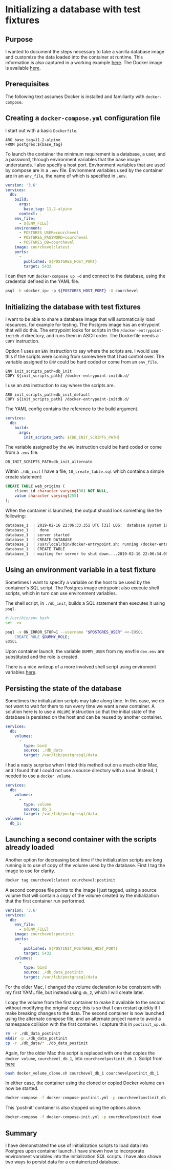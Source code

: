 # Initializing a database with test fixtures

## Purpose

I wanted to document the steps necessary to take a vanilla database image and customize the data loaded into the container at runtime. This information is also captured in a working example [here](../courchevel). The Docker image is available [here](https://hub.docker.com/r/mwprcvl/courchevel).

## Prerequisites

The following text assumes Docker is installed and familiarity with `docker-compose`.

## Creating a `docker-compose.yml` configuration file

I start out with a basic `Dockerfile`.

```docker
ARG base_tag=11.2-alpine
FROM postgres:${base_tag}
```

To launch the container the minimum requirement is a database, a user, and a password, through environment variables that the base image understands. I also specify a host port. Environment variables that are used by compose are in a `.env` file. Environment variables used by the container are in an `env_file`, the name of which is specified in `.env`.

```yml
version: '3.6'
services:
  db:
    build:
      args:
        base_tag: 11.2-alpine
      context: .
    env_file:
      - ${ENV_FILE}
    environment:
      - POSTGRES_USER=courchevel
      - POSTGRES_PASSWORD=courchevel
      - POSTGRES_DB=courchevel
    image: courchevel:latest
    ports:
      -
        published: ${POSTGRES_HOST_PORT}
        target: 5432
```

I can then run `docker-compose up -d` and connect to the database, using the credential defined in the YAML file.

```sh
psql -h <docker_ip> -p ${POSTGRES_HOST_PORT} -U courchevel
```

## Initializing the database with test fixtures

I want to be able to share a database image that will automatically load resources, for example for testing. The Postgres image has an entrypoint that will do this. The entrypoint looks for scripts in the `/docker-entrypoint-initdb.d` directory, and runs them in ASCII order. The Dockerfile needs a `COPY` instruction.

Option 1 uses an `ENV` instruction to say where the scripts are. I would use this if the scripts were coming from somewhere that I had control over. The variable assigned to `ENV` could be hard coded or come from an `env_file`.

```docker
ENV init_scripts_path=db_init
COPY ${init_scripts_path} /docker-entrypoint-initdb.d/
```

I use an `ARG` instruction to say where the scripts are.

```docker
ARG init_scripts_path=db_init_default
COPY ${init_scripts_path} /docker-entrypoint-initdb.d/
```

The YAML config contains the reference to the build argument.

```yml
services:
  db:
    build:
      args:
        init_scripts_path: ${DB_INIT_SCRIPTS_PATH}
```

The variable assigned by the `ARG` instruction could be hard coded or come from a `.env` file.

```docker
DB_INIT_SCRIPTS_PATH=db_init_alternate
```

Within `./db_init` I have a file, `10_create_table.sql` which contains a simple create statement:

```sql
CREATE TABLE web_origins (
    client_id character varying(36) NOT NULL,
    value character varying(255)
);
```

When the container is launched, the output should look something like the following:

```txt
database_1  | 2019-02-16 22:06:33.351 UTC [31] LOG:  database system is ready to accept connections
database_1  |  done
database_1  | server started
database_1  | CREATE DATABASE
database_1  | /usr/local/bin/docker-entrypoint.sh: running /docker-entrypoint-initdb.d/10_create_table.sql
database_1  | CREATE TABLE
database_1  | waiting for server to shut down....2019-02-16 22:06:34.093 UTC [31] LOG:  received fast shutdown request
```

## Using an environment variable in a test fixture

Sometimes I want to specify a variable on the host to be used by the container's SQL script. The Postgres image entrypoint also execute shell scripts, which in turn can use environment variables.

The shell script, in `./db_init`, builds a SQL statement then executes it using `psql`.

```bash
#!/usr/bin/env bash
set -ex

psql -v ON_ERROR_STOP=1 --username "$POSTGRES_USER" <<-EOSQL
    CREATE ROLE $DUMMY_ROLE;
EOSQL
```

Upon container launch, the variable `DUMMY_USER` from my envfile `dev.env` are substituted and the role is created.

There is a nice writeup of a more involved shell script using enviroment variables [here](https://medium.com/@beld_pro/quick-tip-creating-a-postgresql-container-with-default-user-and-password-8bb2adb82342).

## Persisting the state of the database

Sometimes the initialization scripts may take along time. In this case, we do not want to wait for them to run every time we want a new container. A solution here is to use a `VOLUME` instruction so that the initial state of the database is persisted on the host and can be reused by another container.

```yml
services:
  db:
    volumes:
      -
        type: bind
        source: ./db_data
        target: /var/lib/postgresql/data
```

I had a nasty surprise when I tried this method out on a much older Mac, and I found that I could not use a source directory with a `bind`. Instead, I needed to use a `docker volume`.

```yml
services:
  db:
    volumes:
      -
        type: volume
        source: db_1
        target: /var/lib/postgresql/data
volumes:
  db_1:
```

## Launching a second container with the scripts already loaded

Another option for decreasing boot time if the initialization scripts are long running is to use of copy of the volume used by the database. First I tag the image to use for clarity.

```sh
docker tag courchevel:latest courchevel:postinit
```

A second compose file points to the image I just tagged, using a source volume that will contain a copy of the volume created by the initialization that the first container run performed.

```yml
version: '3.6'
services:
  db:
    env_file:
      - ${ENV_FILE}
    image: courchevel:postinit
    ports:
      -
        published: ${POSTINIT_POSTGRES_HOST_PORT}
        target: 5432
    volumes:
      -
        type: bind
        source: ./db_data_postinit
        target: /var/lib/postgresql/data
```

For the older Mac, I changed the volume declaration to be consistent with my first YAML file, but instead using `db_2`, which I will create later.

I copy the volume from the first container to make it available to the second without modifying the original copy; this is so that I can restart quickly if I make breaking changes to the data. The second container is now launched using the alternate compose file, and an alternate project name to avoid a namespace collision with the first container. I capture this in `postinit_up.sh`.

```sh
rm -r ./db_data_postinit
mkdir -p ./db_data_postinit
cp -r ./db_data/* ./db_data_postinit
```

Again, for the older Mac this script is replaced with one that copies the `docker volume`, `courchevel_db_1`, into `courchevelpostinit_db_1`. Script from [here](https://github.com/gdiepen/docker-convenience-scripts)

```sh
bash docker_volume_clone.sh courchevel_db_1 courchevelpostinit_db_1
```

In either case, the container using the cloned or copied Docker volume can now be started.

```sh
docker-compose -f docker-compose-postinit.yml -p courchevelpostinit_db_1 down
```

This 'postinit' container is also stopped using the options above.

```sh
docker-compose -f docker-compose-init.yml -p courchevelpostinit down
```

## Summary

I have demonstrated the use of initialization scripts to load data into Postgres upon container launch. I have shown how to incorporate environment variables into the initialization SQL scripts. I have also shown two ways to persist data for a containerized database.
